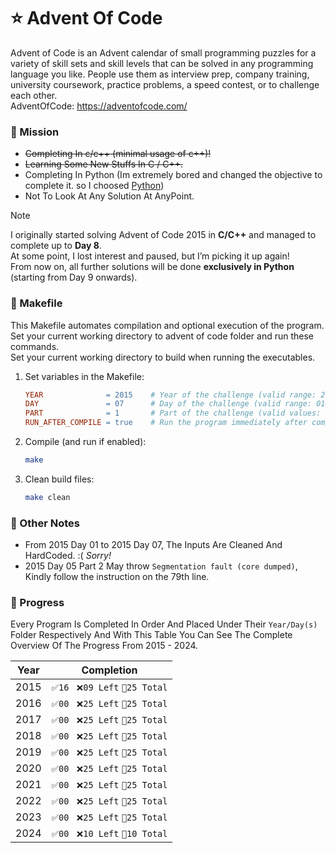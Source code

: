 # ⭐ Advent Of Code
Advent of Code is an Advent calendar of small programming puzzles for a variety of skill sets and skill levels that can be solved in any programming language you like. People use them as interview prep, company training, university coursework, practice problems, a speed contest, or to challenge each other. \
AdventOfCode: https://adventofcode.com/

### 📝 Mission
- ~~Completing In c/c++ (minimal usage of c++)!~~
- ~~Learning Some New Stuffs In C / C++.~~
- Completing In Python (Im extremely bored and changed the objective to complete it. so I choosed <u>Python</u>)
- Not To Look At Any Solution At AnyPoint.

> [!NOTE]
> I originally started solving Advent of Code 2015 in **C/C++** and managed to complete up to **Day 8**.  
> At some point, I lost interest and paused, but I’m picking it up again!  
> From now on, all further solutions will be done **exclusively in Python** (starting from Day 9 onwards).

### 📄 Makefile 
This Makefile automates compilation and optional execution of the program. \
Set your current working directory to advent of code folder and run these commands. \
Set your current working directory to build when running the executables.
1. Set variables in the Makefile:
   ```makefile
   YEAR              = 2015    # Year of the challenge (valid range: 2015–2024)
   DAY               = 07      # Day of the challenge (valid range: 01–25)
   PART              = 1       # Part of the challenge (valid values: 1 or 2)
   RUN_AFTER_COMPILE = true    # Run the program immediately after compilation (true/false)
   ```
2. Compile (and run if enabled):
   ```bash
   make
   ```
3. Clean build files:
   ```bash
   make clean
   ```

### 📄 Other Notes
- From 2015 Day 01 to 2015 Day 07, The Inputs Are Cleaned And HardCoded. :( *Sorry!* 
- 2015 Day 05 Part 2 May throw `Segmentation fault (core dumped)`, Kindly follow the instruction on the 79th line.



### 🎉 Progress
  Every Program Is Completed In Order And Placed Under Their `Year/Day(s)` Folder Respectively And With This Table You Can See The Complete Overview Of The Progress From 2015 - 2024.
  
| Year | Completion |
|------|----------|
| 2015 | `✅16 ` `❌09 Left` `🔅25 Total` |
| 2016 | `✅00 ` `❌25 Left` `🔅25 Total` |
| 2017 | `✅00 ` `❌25 Left` `🔅25 Total` |
| 2018 | `✅00 ` `❌25 Left` `🔅25 Total` |
| 2019 | `✅00 ` `❌25 Left` `🔅25 Total` |
| 2020 | `✅00 ` `❌25 Left` `🔅25 Total` |
| 2021 | `✅00 ` `❌25 Left` `🔅25 Total` |
| 2022 | `✅00 ` `❌25 Left` `🔅25 Total` |
| 2023 | `✅00 ` `❌25 Left` `🔅25 Total` |
| 2024 | `✅00 ` `❌10 Left` `🔅10 Total` |
